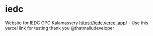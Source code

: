 # iedc
Website for IEDC GPC Kalamassery
https://iedc.vercel.app/ - Use this vercel link for testing
thank you
@thatmalludeveloper
